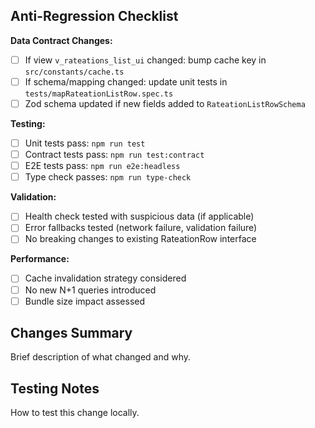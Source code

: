 ## Anti-Regression Checklist

**Data Contract Changes:**
- [ ] If view `v_rateations_list_ui` changed: bump cache key in `src/constants/cache.ts`
- [ ] If schema/mapping changed: update unit tests in `tests/mapRateationListRow.spec.ts`
- [ ] Zod schema updated if new fields added to `RateationListRowSchema`

**Testing:**
- [ ] Unit tests pass: `npm run test`
- [ ] Contract tests pass: `npm run test:contract` 
- [ ] E2E tests pass: `npm run e2e:headless`
- [ ] Type check passes: `npm run type-check`

**Validation:**
- [ ] Health check tested with suspicious data (if applicable)
- [ ] Error fallbacks tested (network failure, validation failure)
- [ ] No breaking changes to existing RateationRow interface

**Performance:**
- [ ] Cache invalidation strategy considered
- [ ] No new N+1 queries introduced
- [ ] Bundle size impact assessed

## Changes Summary
Brief description of what changed and why.

## Testing Notes
How to test this change locally.